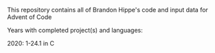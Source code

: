 This repository contains all of Brandon Hippe's code and input data for Advent of Code

Years with completed project(s) and languages:

2020: 1-24.1 in C
